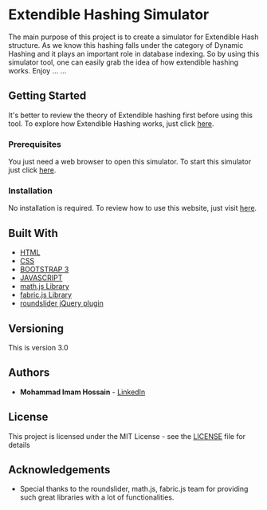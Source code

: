 # Extendible Hashing Simulator

The main purpose of this project is to create a simulator for Extendible Hash structure. As we know this hashing falls under the category of Dynamic Hashing and it plays an important role in database indexing. So by using this simulator tool, one can easily grab the idea of how extendible hashing works. Enjoy ... ... 

## Getting Started

It's better to review the theory of Extendible hashing first before using this tool. To explore how Extendible Hashing works, just click [here](https://www.slideshare.net/imamhossain75054/dbms-10-extensible-hashing-238408080). 

### Prerequisites

You just need a web browser to open this simulator. To start this simulator just click [here](https://devimam.github.io/exhash/).

### Installation

No installation is required. To review how to use this website, just visit [here](https://www.youtube.com/watch?v=ilalf3MefL0).

## Built With

* [HTML](http://www.dropwizard.io/1.0.2/docs/)
* [CSS](https://maven.apache.org/) 
* [BOOTSTRAP 3](https://getbootstrap.com/docs/3.3/)
* [JAVASCRIPT](https://rometools.github.io/rome/)
* [math.js Library](https://mathjs.org/)
* [fabric.js Library](http://fabricjs.com/)
* [roundslider jQuery plugin](https://roundsliderui.com/)

## Versioning

This is version 3.0

## Authors

* **Mohammad Imam Hossain** - [LinkedIn](https://www.linkedin.com/in/mohammad-imam/)

## License

This project is licensed under the MIT License - see the [LICENSE](LICENSE) file for details

## Acknowledgements

* Special thanks to the roundslider, math.js, fabric.js team for providing such great libraries with a lot of functionalities.

